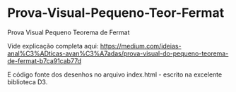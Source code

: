 # Prova-Visual-Pequeno-Teor-Fermat
Prova Visual Pequeno Teorema de Fermat

Vide explicação completa aqui:
https://medium.com/ideias-anal%C3%ADticas-avan%C3%A7adas/prova-visual-do-pequeno-teorema-de-fermat-b7ca91cab77d

E código fonte dos desenhos no arquivo index.html - escrito na excelente biblioteca D3.

